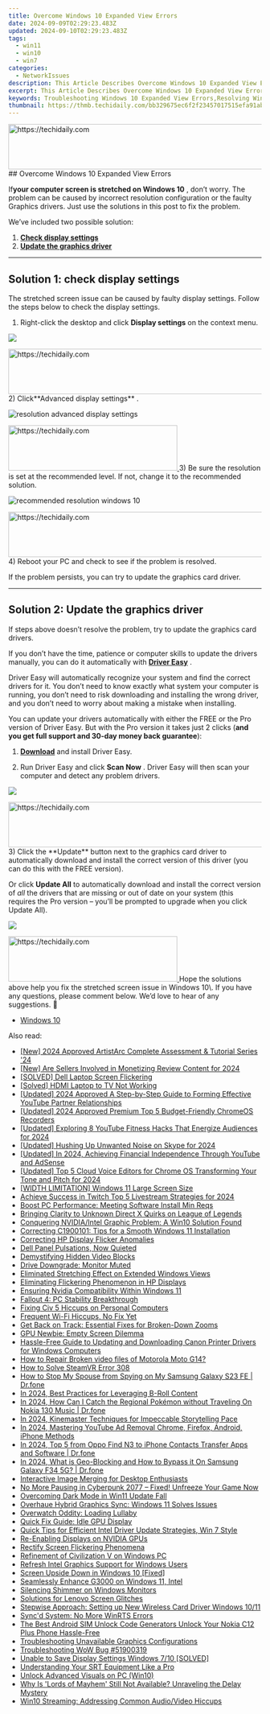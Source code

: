 ```yaml
---
title: Overcome Windows 10 Expanded View Errors
date: 2024-09-09T02:29:23.483Z
updated: 2024-09-10T02:29:23.483Z
tags:
  - win11
  - win10
  - win7
categories:
  - NetworkIssues
description: This Article Describes Overcome Windows 10 Expanded View Errors
excerpt: This Article Describes Overcome Windows 10 Expanded View Errors
keywords: Troubleshooting Windows 10 Expanded View Errors,Resolving Windows 10 Expanded View Glitches,Fixing Expanded View Issues in Windows 10,Steps to Overcome Windows 10 Display Error,Overcoming Expanded View Problems on Windows 10,How to Resolve Windows 10 Extended Display Errors,Solving Expanded View Errors in Windows 10 OS
thumbnail: https://thmb.techidaily.com/bb329675ec6f2f23457017515efa91abef31819e6a3a7e2a32d3770666fdecc3.jpg
---
```


<!-- affiliate ads begin -->
<a href="https://ursime.pxf.io/c/5597632/2136545/16384" target="_top" id="2136545">
  <img src="//a.impactradius-go.com/display-ad/16384-2136545" border="0" alt="https://techidaily.com" width="728" height="90"/>
</a>
<img height="0" width="0" src="https://ursime.pxf.io/i/5597632/2136545/16384" style="position:absolute;visibility:hidden;" border="0" />
<!-- affiliate ads end -->
## Overcome Windows 10 Expanded View Errors

 If**your computer screen is stretched on Windows 10** , don’t worry. The problem can be caused by incorrect resolution configuration or the faulty Graphics drivers. Just use the solutions in this post to fix the problem.

We’ve included two possible solution:

1. [**Check display settings**](#solution1)
2. [**Update the graphics driver**](#solution3)

---

## **Solution 1: check display settings**

 The stretched screen issue can be caused by faulty display settings. Follow the steps below to check the display settings.

1) Right-click the desktop and click **Display settings**  on the context menu.

![](https://images.drivereasy.com/wp-content/uploads/2017/11/img_5a17c192b55b7.jpg)

<!-- affiliate ads begin -->
<a href="https://appsumo.8odi.net/c/5597632/2118326/7443" target="_top" id="2118326">
  <img src="//a.impactradius-go.com/display-ad/7443-2118326" border="0" alt="https://techidaily.com" width="728" height="90"/>
</a>
<img height="0" width="0" src="https://appsumo.8odi.net/i/5597632/2118326/7443" style="position:absolute;visibility:hidden;" border="0" />
<!-- affiliate ads end -->
 2) Click**Advanced display settings** .

![resolution advanced display settings](https://images.drivereasy.com/wp-content/uploads/2016/08/resolution-advanced-display-settings-600x564.jpg)

<!-- affiliate ads begin -->
<a href="https://aligracehair.sjv.io/c/5597632/2135372/19272" target="_top" id="2135372">
  <img src="//a.impactradius-go.com/display-ad/19272-2135372" border="0" alt="https://techidaily.com" width="336" height="90"/>
</a>
<img height="0" width="0" src="https://aligracehair.sjv.io/i/5597632/2135372/19272" style="position:absolute;visibility:hidden;" border="0" />
<!-- affiliate ads end -->
 3) Be sure the resolution is set at the recommended level. If not, change it to the recommended solution.

![recommended resolution windows 10](https://images.drivereasy.com/wp-content/uploads/2016/08/recommended-resolution-windows-10-1-600x561.jpg)

<!-- affiliate ads begin -->
<a href="https://aidotcom.pxf.io/c/5597632/2134503/19576" target="_top" id="2134503">
  <img src="//a.impactradius-go.com/display-ad/19576-2134503" border="0" alt="https://techidaily.com" width="728" height="90"/>
</a>
<img height="0" width="0" src="https://aidotcom.pxf.io/i/5597632/2134503/19576" style="position:absolute;visibility:hidden;" border="0" />
<!-- affiliate ads end -->
4) Reboot your PC and check to see if the problem is resolved.

If the problem persists, you can try to update the graphics card driver.

---

## **Solution 2: Update the graphics driver**

 If steps above doesn’t resolve the problem, try to update the graphics card drivers.

 If you don’t have the time, patience or computer skills to update the drivers manually, you can do it automatically with **[Driver Easy](https://tools.techidaily.com/drivereasy/download/)**  .

 Driver Easy will automatically recognize your system and find the correct drivers for it. You don’t need to know exactly what system your computer is running, you don’t need to risk downloading and installing the wrong driver, and you don’t need to worry about making a mistake when installing.

 You can update your drivers automatically with either the FREE or the Pro version of Driver Easy. But with the Pro version it takes just 2 clicks (**and you get full support and 30-day money back guarantee**):

 1) **[Download](https://tools.techidaily.com/drivereasy/download/)**   and install Driver Easy.

 2) Run Driver Easy and click **Scan Now** . Driver Easy will then scan your computer and detect any problem drivers.

![](https://images.drivereasy.com/wp-content/uploads/2019/08/image-498.png)

<!-- affiliate ads begin -->
<a href="https://unicoeye.pxf.io/c/5597632/2134244/18498" target="_top" id="2134244">
  <img src="//a.impactradius-go.com/display-ad/18498-2134244" border="0" alt="https://techidaily.com" width="728" height="90"/>
</a>
<img height="0" width="0" src="https://unicoeye.pxf.io/i/5597632/2134244/18498" style="position:absolute;visibility:hidden;" border="0" />
<!-- affiliate ads end -->
 3) Click the **Update** button next to the graphics card driver to automatically download and install the correct version of this driver (you can do this with the FREE version).

 Or click **Update All**  to automatically download and install the correct version of _all_   the drivers that are missing or out of date on your system (this requires the Pro version – you’ll be prompted to upgrade when you click Update All).

![](https://images.drivereasy.com/wp-content/uploads/2019/08/image-499.png)

<!-- affiliate ads begin -->
<a href="https://aligracehair.sjv.io/c/5597632/2135402/19272" target="_top" id="2135402">
  <img src="//a.impactradius-go.com/display-ad/19272-2135402" border="0" alt="https://techidaily.com" width="336" height="90"/>
</a>
<img height="0" width="0" src="https://aligracehair.sjv.io/i/5597632/2135402/19272" style="position:absolute;visibility:hidden;" border="0" />
<!-- affiliate ads end -->
 Hope the solutions above help you fix the stretched screen issue in Windows 10\. If you have any questions, please comment below. We’d love to hear of any suggestions. 🙂

* [Windows 10](https://tools.techidaily.com/drivereasy/download/)

<ins class="adsbygoogle"
     style="display:block"
     data-ad-format="autorelaxed"
     data-ad-client="ca-pub-7571918770474297"
     data-ad-slot="1223367746"></ins>



<ins class="adsbygoogle"
     style="display:block"
     data-ad-client="ca-pub-7571918770474297"
     data-ad-slot="8358498916"
     data-ad-format="auto"
     data-full-width-responsive="true"></ins>





<span class="atpl-alsoreadstyle">Also read:</span>
<div><ul>
<li><a href="https://fox-boxes.techidaily.com/new-2024-approved-artistarc-complete-assessment-and-tutorial-series-24/"><u>[New] 2024 Approved ArtistArc Complete Assessment & Tutorial Series '24</u></a></li>
<li><a href="https://fox-boxes.techidaily.com/new-are-sellers-involved-in-monetizing-review-content-for-2024/"><u>[New] Are Sellers Involved in Monetizing Review Content for 2024</u></a></li>
<li><a href="https://network-issues.techidaily.com/solved-dell-laptop-screen-flickering/"><u>[SOLVED] Dell Laptop Screen Flickering</u></a></li>
<li><a href="https://network-issues.techidaily.com/solved-hdmi-laptop-to-tv-not-working/"><u>[Solved] HDMI Laptop to TV Not Working</u></a></li>
<li><a href="https://facebook-video-share.techidaily.com/updated-2024-approved-a-step-by-step-guide-to-forming-effective-youtube-partner-relationships/"><u>[Updated] 2024 Approved A Step-by-Step Guide to Forming Effective YouTube Partner Relationships</u></a></li>
<li><a href="https://screen-sharing-recording.techidaily.com/updated-2024-approved-premium-top-5-budget-friendly-chromeos-recorders/"><u>[Updated] 2024 Approved Premium Top 5 Budget-Friendly ChromeOS Recorders</u></a></li>
<li><a href="https://youtube-tips.techidaily.com/ed-exploring-8-youtube-fitness-hacks-that-energize-audiences-for-2024/"><u>[Updated] Exploring 8 YouTube Fitness Hacks That Energize Audiences for 2024</u></a></li>
<li><a href="https://screen-capture.techidaily.com/updated-hushing-up-unwanted-noise-on-skype-for-2024/"><u>[Updated] Hushing Up Unwanted Noise on Skype for 2024</u></a></li>
<li><a href="https://facebook-record-videos.techidaily.com/updated-in-2024-achieving-financial-independence-through-youtube-and-adsense/"><u>[Updated] In 2024, Achieving Financial Independence Through YouTube and AdSense</u></a></li>
<li><a href="https://fox-direct.techidaily.com/updated-top-5-cloud-voice-editors-for-chrome-os-transforming-your-tone-and-pitch-for-2024/"><u>[Updated] Top 5 Cloud Voice Editors for Chrome OS Transforming Your Tone and Pitch for 2024</u></a></li>
<li><a href="https://network-issues.techidaily.com/width-limitation-windows-11-large-screen-size/"><u>[WIDTH LIMITATION] Windows 11 Large Screen Size</u></a></li>
<li><a href="https://remote-screen-capture.techidaily.com/achieve-success-in-twitch-top-5-livestream-strategies-for-2024/"><u>Achieve Success in Twitch Top 5 Livestream Strategies for 2024</u></a></li>
<li><a href="https://network-issues.techidaily.com/boost-pc-performance-meeting-software-install-min-reqs/"><u>Boost PC Performance: Meeting Software Install Min Reqs</u></a></li>
<li><a href="https://network-issues.techidaily.com/bringing-clarity-to-unknown-direct-x-quirks-on-league-of-legends/"><u>Bringing Clarity to Unknown Direct X Quirks on League of Legends</u></a></li>
<li><a href="https://network-issues.techidaily.com/conquering-nvidiaintel-graphic-problem-a-win10-solution-found/"><u>Conquering NVIDIA/Intel Graphic Problem: A Win10 Solution Found</u></a></li>
<li><a href="https://network-issues.techidaily.com/correcting-c1900101-tips-for-a-smooth-windows-11-installation/"><u>Correcting C1900101: Tips for a Smooth Windows 11 Installation</u></a></li>
<li><a href="https://network-issues.techidaily.com/correcting-hp-display-flicker-anomalies/"><u>Correcting HP Display Flicker Anomalies</u></a></li>
<li><a href="https://network-issues.techidaily.com/dell-panel-pulsations-now-quieted/"><u>Dell Panel Pulsations, Now Quieted</u></a></li>
<li><a href="https://network-issues.techidaily.com/demystifying-hidden-video-blocks/"><u>Demystifying Hidden Video Blocks</u></a></li>
<li><a href="https://network-issues.techidaily.com/drive-downgrade-monitor-muted/"><u>Drive Downgrade: Monitor Muted</u></a></li>
<li><a href="https://network-issues.techidaily.com/eliminated-stretching-effect-on-extended-windows-views/"><u>Eliminated Stretching Effect on Extended Windows Views</u></a></li>
<li><a href="https://network-issues.techidaily.com/eliminating-flickering-phenomenon-in-hp-displays/"><u>Eliminating Flickering Phenomenon in HP Displays</u></a></li>
<li><a href="https://network-issues.techidaily.com/ensuring-nvidia-compatibility-within-windows-11/"><u>Ensuring Nvidia Compatibility Within Windows 11</u></a></li>
<li><a href="https://network-issues.techidaily.com/fallout-4-pc-stability-breakthrough/"><u>Fallout 4: PC Stability Breakthrough</u></a></li>
<li><a href="https://network-issues.techidaily.com/fixing-civ-5-hiccups-on-personal-computers/"><u>Fixing Civ 5 Hiccups on Personal Computers</u></a></li>
<li><a href="https://network-issues.techidaily.com/frequent-wi-fi-hiccups-no-fix-yet/"><u>Frequent Wi-Fi Hiccups, No Fix Yet</u></a></li>
<li><a href="https://network-issues.techidaily.com/get-back-on-track-essential-fixes-for-broken-down-zooms/"><u>Get Back on Track: Essential Fixes for Broken-Down Zooms</u></a></li>
<li><a href="https://network-issues.techidaily.com/gpu-newbie-empty-screen-dilemma/"><u>GPU Newbie: Empty Screen Dilemma</u></a></li>
<li><a href="https://driver-download.techidaily.com/hassle-free-guide-to-updating-and-downloading-canon-printer-drivers-for-windows-computers/"><u>Hassle-Free Guide to Updating and Downloading Canon Printer Drivers for Windows Computers</u></a></li>
<li><a href="https://blog-min.techidaily.com/how-to-repair-broken-video-files-of-motorola-moto-g14-by-stellar-video-repair-mobile-video-repair/"><u>How to Repair Broken video files of Motorola Moto G14?</u></a></li>
<li><a href="https://win-solutions.techidaily.com/how-to-solve-steamvr-error-308/"><u>How to Solve SteamVR Error 308</u></a></li>
<li><a href="https://change-location.techidaily.com/how-to-stop-my-spouse-from-spying-on-my-samsung-galaxy-s23-fe-drfone-by-drfone-virtual-android/"><u>How to Stop My Spouse from Spying on My Samsung Galaxy S23 FE | Dr.fone</u></a></li>
<li><a href="https://extra-hints.techidaily.com/in-2024-best-practices-for-leveraging-b-roll-content/"><u>In 2024, Best Practices for Leveraging B-Roll Content</u></a></li>
<li><a href="https://android-pokemon-go.techidaily.com/in-2024-how-can-i-catch-the-regional-pokemon-without-traveling-on-nokia-130-music-drfone-by-drfone-virtual-android/"><u>In 2024, How Can I Catch the Regional Pokémon without Traveling On Nokia 130 Music | Dr.fone</u></a></li>
<li><a href="https://extra-skills.techidaily.com/in-2024-kinemaster-techniques-for-impeccable-storytelling-pace/"><u>In 2024, Kinemaster Techniques for Impeccable Storytelling Pace</u></a></li>
<li><a href="https://youtube-lab.techidaily.com/24-mastering-youtube-ad-removal-chrome-firefox-android-iphone-methods/"><u>In 2024, Mastering YouTube Ad Removal Chrome, Firefox, Android, iPhone Methods</u></a></li>
<li><a href="https://android-transfer.techidaily.com/in-2024-top-5-from-oppo-find-n3-to-iphone-contacts-transfer-apps-and-software-drfone-by-drfone-transfer-from-android-transfer-from-android/"><u>In 2024, Top 5 from Oppo Find N3 to iPhone Contacts Transfer Apps and Software | Dr.fone</u></a></li>
<li><a href="https://phone-solutions.techidaily.com/in-2024-what-is-geo-blocking-and-how-to-bypass-it-on-samsung-galaxy-f34-5g-drfone-by-drfone-virtual-android/"><u>In 2024, What is Geo-Blocking and How to Bypass it On Samsung Galaxy F34 5G? | Dr.fone</u></a></li>
<li><a href="https://extra-tips.techidaily.com/interactive-image-merging-for-desktop-enthusiasts/"><u>Interactive Image Merging for Desktop Enthusiasts</u></a></li>
<li><a href="https://program-issues.techidaily.com/no-more-pausing-in-cyberpunk-2077-fixed-unfreeze-your-game-now/"><u>No More Pausing in Cyberpunk 2077 – Fixed! Unfreeze Your Game Now</u></a></li>
<li><a href="https://network-issues.techidaily.com/overcoming-dark-mode-in-win11-update-fall/"><u>Overcoming Dark Mode in Win11 Update Fall</u></a></li>
<li><a href="https://network-issues.techidaily.com/overhaue-hybrid-graphics-sync-windows-11-solves-issues/"><u>Overhaue Hybrid Graphics Sync: Windows 11 Solves Issues</u></a></li>
<li><a href="https://network-issues.techidaily.com/overwatch-oddity-loading-lullaby/"><u>Overwatch Oddity: Loading Lullaby</u></a></li>
<li><a href="https://network-issues.techidaily.com/quick-fix-guide-idle-gpu-display/"><u>Quick Fix Guide: Idle GPU Display</u></a></li>
<li><a href="https://network-issues.techidaily.com/quick-tips-for-efficient-intel-driver-update-strategies-win-7-style/"><u>Quick Tips for Efficient Intel Driver Update Strategies, Win 7 Style</u></a></li>
<li><a href="https://network-issues.techidaily.com/re-enabling-displays-on-nvidia-gpus/"><u>Re-Enabling Displays on NVIDIA GPUs</u></a></li>
<li><a href="https://network-issues.techidaily.com/rectify-screen-flickering-phenomena/"><u>Rectify Screen Flickering Phenomena</u></a></li>
<li><a href="https://network-issues.techidaily.com/refinement-of-civilization-v-on-windows-pc/"><u>Refinement of Civilization V on Windows PC</u></a></li>
<li><a href="https://network-issues.techidaily.com/refresh-intel-graphics-support-for-windows-users/"><u>Refresh Intel Graphics Support for Windows Users</u></a></li>
<li><a href="https://network-issues.techidaily.com/screen-upside-down-in-windows-10-fixed/"><u>Screen Upside Down in Windows 10 [Fixed]</u></a></li>
<li><a href="https://network-issues.techidaily.com/1719974197492-seamlessly-enhance-g3000-on-windows-11-intel/"><u>Seamlessly Enhance G3000 on Windows 11, Intel</u></a></li>
<li><a href="https://network-issues.techidaily.com/silencing-shimmer-on-windows-monitors/"><u>Silencing Shimmer on Windows Monitors</u></a></li>
<li><a href="https://network-issues.techidaily.com/solutions-for-lenovo-screen-glitches/"><u>Solutions for Lenovo Screen Glitches</u></a></li>
<li><a href="https://network-issues.techidaily.com/stepwise-approach-setting-up-new-wireless-card-driver-windows-1011/"><u>Stepwise Approach: Setting up New Wireless Card Driver Windows 10/11</u></a></li>
<li><a href="https://network-issues.techidaily.com/syncd-system-no-more-winrts-errors/"><u>Sync'd System: No More WinRTS Errors</u></a></li>
<li><a href="https://sim-unlock.techidaily.com/the-best-android-sim-unlock-code-generators-unlock-your-nokia-c12-plus-phone-hassle-free-by-drfone-android/"><u>The Best Android SIM Unlock Code Generators Unlock Your Nokia C12 Plus Phone Hassle-Free</u></a></li>
<li><a href="https://network-issues.techidaily.com/troubleshooting-unavailable-graphics-configurations/"><u>Troubleshooting Unavailable Graphics Configurations</u></a></li>
<li><a href="https://network-issues.techidaily.com/troubleshooting-wow-bug-51900319/"><u>Troubleshooting WoW Bug #51900319</u></a></li>
<li><a href="https://network-issues.techidaily.com/unable-to-save-display-settings-windows-710-solved/"><u>Unable to Save Display Settings Windows 7/10 [SOLVED]</u></a></li>
<li><a href="https://extra-resources.techidaily.com/understanding-your-srt-equipment-like-a-pro/"><u>Understanding Your SRT Equipment Like a Pro</u></a></li>
<li><a href="https://network-issues.techidaily.com/unlock-advanced-visuals-on-pc-win10/"><u>Unlock Advanced Visuals on PC (Win10)</u></a></li>
<li><a href="https://win-able.techidaily.com/why-is-lords-of-mayhem-still-not-available-unraveling-the-delay-mystery/"><u>Why Is 'Lords of Mayhem' Still Not Available? Unraveling the Delay Mystery</u></a></li>
<li><a href="https://network-issues.techidaily.com/win10-streaming-addressing-common-audiovideo-hiccups/"><u>Win10 Streaming: Addressing Common Audio/Video Hiccups</u></a></li>
</ul></div>
